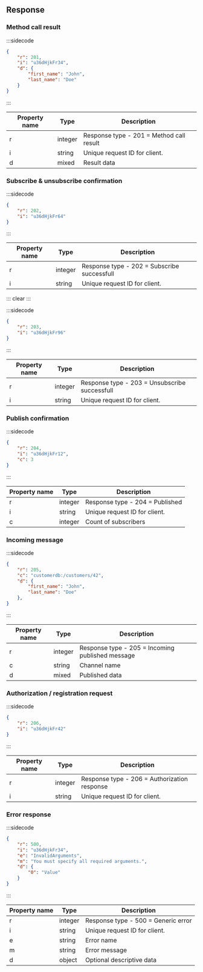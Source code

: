 ## Response

### Method call result

:::sidecode
```json
{
	"r": 201,
	"i": "u36dHjkFr34",
	"d": {
		"first_name": "John",
		"last_name": "Doe"
	}
}
```
:::

| Property name | Type | Description |
| ------------- | ---- | ----------- |
| r | integer | Response type - 201 = Method call result |
| i | string | Unique request ID for client. |
| d | mixed | Result data |

### Subscribe & unsubscribe confirmation

:::sidecode
```json
{
	"r": 202,
	"i": "u36dHjkFr64"
}
```
:::

| Property name | Type | Description |
| ------------- | ---- | ----------- |
| r | integer | Response type - 202 = Subscribe successfull |
| i | string | Unique request ID for client. |

::: clear :::

:::sidecode
```json
{
	"r": 203,
	"i": "u36dHjkFr96"
}
```
:::

| Property name | Type | Description |
| ------------- | ---- | ----------- |
| r | integer | Response type - 203 = Unsubscribe successfull |
| i | string | Unique request ID for client. |

### Publish confirmation

:::sidecode
```json
{
	"r": 204,
	"i": "u36dHjkFr12",
	"c": 3
}
```
:::

| Property name | Type | Description |
| ------------- | ---- | ----------- |
| r | integer | Response type - 204 = Published |
| i | string | Unique request ID for client. |
| c | integer | Count of subscribers |

### Incoming message

:::sidecode
```json
{
	"r": 205,
	"c": "customerdb:/customers/42",
	"d": {
		"first_name": "John",
		"last_name": "Doe"
	},
}
```
:::

| Property name | Type | Description |
| ------------- | ---- | ----------- |
| r | integer | Response type - 205 = Incoming published message |
| c | string | Channel name |
| d | mixed | Published data |

### Authorization / registration request

:::sidecode
```json
{
	"r": 206,
	"i": "u36dHjkFr42"
}
```
:::

| Property name | Type | Description |
| ------------- | ---- | ----------- |
| r | integer | Response type - 206 = Authorization response |
| i | string | Unique request ID for client. |

### Error response

:::sidecode
```json
{
	"r": 500,
	"i": "u36dHjkFr34",
	"e": "InvalidArguments",
	"m": "You must specify all required arguments.",
	"d": {
		"0": "Value"
	}
}
```
:::

| Property name | Type | Description |
| ------------- | ---- | ----------- |
| r | integer | Response type - 500 = Generic error |
| i | string | Unique request ID for client. |
| e | string | Error name |
| m | string | Error message |
| d | object | Optional descriptive data |